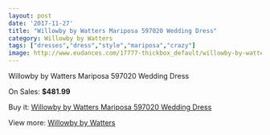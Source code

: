 ```yaml
---
layout: post
date: '2017-11-27'
title: "Willowby by Watters Mariposa 597020 Wedding Dress"
category: Willowby by Watters
tags: ["dresses","dress","style","mariposa","crazy"]
image: http://www.eudances.com/17777-thickbox_default/willowby-by-watters-mariposa-597020-wedding-dress.jpg
---
```

Willowby by Watters Mariposa 597020 Wedding Dress

On Sales: **$481.99**
<a href="https://www.eudances.com/en/willowby-by-watters/5173-willowby-by-watters-mariposa-597020-wedding-dress.html"><amp-img layout="responsive" width="600" height="600" src="//www.eudances.com/17777-thickbox_default/willowby-by-watters-mariposa-597020-wedding-dress.jpg" alt="Willowby by Watters Mariposa 597020 Wedding Dress 0" /></a>
<a href="https://www.eudances.com/en/willowby-by-watters/5173-willowby-by-watters-mariposa-597020-wedding-dress.html"><amp-img layout="responsive" width="600" height="600" src="//www.eudances.com/17779-thickbox_default/willowby-by-watters-mariposa-597020-wedding-dress.jpg" alt="Willowby by Watters Mariposa 597020 Wedding Dress 1" /></a>
<a href="https://www.eudances.com/en/willowby-by-watters/5173-willowby-by-watters-mariposa-597020-wedding-dress.html"><amp-img layout="responsive" width="600" height="600" src="//www.eudances.com/17778-thickbox_default/willowby-by-watters-mariposa-597020-wedding-dress.jpg" alt="Willowby by Watters Mariposa 597020 Wedding Dress 2" /></a>

Buy it: [Willowby by Watters Mariposa 597020 Wedding Dress](https://www.eudances.com/en/willowby-by-watters/5173-willowby-by-watters-mariposa-597020-wedding-dress.html "Willowby by Watters Mariposa 597020 Wedding Dress")

View more: [Willowby by Watters](https://www.eudances.com/en/48-willowby-by-watters "Willowby by Watters")